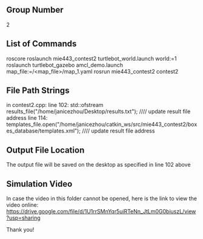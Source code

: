 ## Group Number
2


## List of Commands
roscore
roslaunch mie443_contest2 turtlebot_world.launch world:=1
roslaunch turtlebot_gazebo amcl_demo.launch map_file:=/<map_file>/map_1.yaml
rosrun mie443_contest2 contest2


## File Path Strings
in contest2.cpp:
line 102: std::ofstream results_file("/home/janicezhou/Desktop/results.txt"); //// update result file address
line 114: templates_file.open("/home/janicezhou/catkin_ws/src/mie443_contest2/boxes_database/templates.xml"); //// update result file address

## Output File Location
The output file will be saved on the desktop as specified in line 102 above

## Simulation Video
In case the video in this folder cannot be opened, here is the link to view the video online: https://drive.google.com/file/d/1U1rrSMnYqr5uiRTeNn_JtLm0G0biuszL/view?usp=sharing



Thank you!
